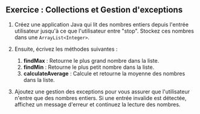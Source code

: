 
## Exercice : **Collections et Gestion d'exceptions**

1. Créez une application Java qui lit des nombres entiers depuis l'entrée utilisateur jusqu'à ce que l'utilisateur entre "stop". Stockez ces nombres dans une `ArrayList<Integer>`.

2. Ensuite, écrivez les méthodes suivantes :
    1. **findMax** : Retourne le plus grand nombre dans la liste.
    2. **findMin** : Retourne le plus petit nombre dans la liste.
    3. **calculateAverage** : Calcule et retourne la moyenne des nombres dans la liste.

3. Ajoutez une gestion des exceptions pour vous assurer que l'utilisateur n'entre que des nombres entiers. Si une entrée invalide est détectée, affichez un message d'erreur et continuez la lecture des nombres.

